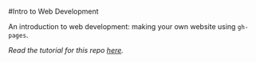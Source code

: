 #Intro to Web Development

An introduction to web development: making your own website using `gh-pages`.

*Read the tutorial for this repo [here](http://ufsdc.github.io/articles/2015/01/21/intro-to-web-dev/).*
